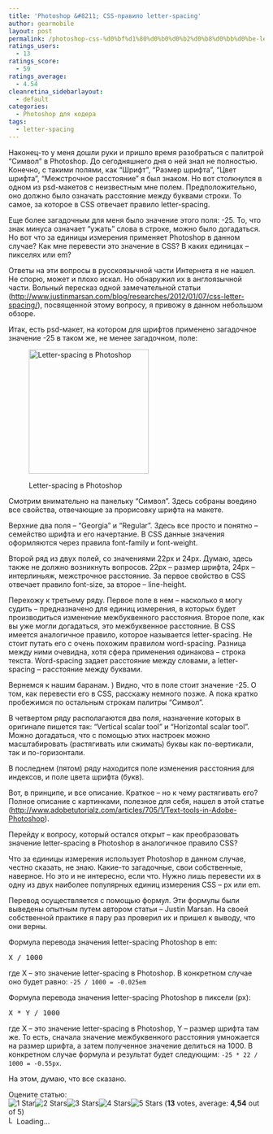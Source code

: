 ```yaml
---
title: 'Photoshop &#8211; CSS-правило letter-spacing'
author: gearmobile
layout: post
permalink: /photoshop-css-%d0%bf%d1%80%d0%b0%d0%b2%d0%b8%d0%bb%d0%be-letter-spacing/
ratings_users:
  - 13
ratings_score:
  - 59
ratings_average:
  - 4.54
cleanretina_sidebarlayout:
  - default
categories:
  - Photoshop для кодера
tags:
  - letter-spacing
---
```

Наконец-то у меня дошли руки и пришло время разобраться с палитрой &#8220;Символ&#8221; в Photoshop. До сегодняшнего дня о ней знал не полностью. Конечно, с такими полями, как &#8220;Шрифт&#8221;, &#8220;Размер шрифта&#8221;, &#8220;Цвет шрифта&#8221;, &#8220;Межстрочное расстояние&#8221; я был знаком. Но вот столкнулся в одном из psd-макетов с неизвестным мне полем. Предположительно, оно должно было означать расстояние между буквами строки. То самое, за которое в CSS отвечает правило letter-spacing.

Еще более загадочным для меня было значение этого поля: -25. То, что знак минуса означает &#8220;ужать&#8221; слова в строке, можно было догадаться. Но вот что за единицы измерения применяет Photoshop в данном случае? Как мне перевести это значение в CSS? В каких единицах &#8211; пикселях или em?

Ответы на эти вопросы в русскоязычной части Интернета я не нашел. Не спорю, может и плохо искал. Но обнаружил их в англоязычной части. Вольный пересказ одной замечательной статьи (http://www.justinmarsan.com/blog/researches/2012/01/07/css-letter-spacing/), посвященной этому вопросу, я привожу в данном небольшом обзоре.

Итак, есть psd-макет, на котором для шрифтов применено загадочное значение -25 в таком же, не менее загадочном, поле:<figure id="attachment_26" style="width: 236px;" class="wp-caption aligncenter">

[<img src="http://localhost:7788/third/wp-content/uploads/2013/11/letter-spacing_photoshop.png" alt="Letter-spacing в Photoshop" width="236" height="245" class="size-full wp-image-26" />][1]<figcaption class="wp-caption-text">Letter-spacing в Photoshop</figcaption></figure> 

Смотрим внимательно на панельку &#8220;Символ&#8221;. Здесь собраны воедино все свойства, отвечающие за прорисовку шрифта на макете.

Верхние два поля &#8211; &#8220;Georgia&#8221; и &#8220;Regular&#8221;. Здесь все просто и понятно &#8211; семейство шрифта и его начертание. В CSS данные значения оформляются через правила font-family и font-weight.

Второй ряд из двух полей, со значениями 22px и 24px. Думаю, здесь также не должно возникнуть вопросов. 22px &#8211; размер шрифта, 24px &#8211; интерлиньяж, межстрочное расстояние. За первое свойство в CSS отвечает правило font-size, за второе &#8211; line-height.

Перехожу к третьему ряду. Первое поле в нем &#8211; насколько я могу судить &#8211; предназначено для единиц измерения, в которых будет производиться изменение межбуквенного расстояния. Второе поле, как вы уже могли догадаться, это межбуквенное расстояние. В CSS имеется аналогичное правило, которое называется letter-spacing. Не стоит путать его с очень похожим правилом word-spacing. Разница между ними очевидна, хотя сфера применения одинакова &#8211; строка текста. Word-spacing задает расстояние между словами, а letter-spacing &#8211; расстояние между буквами.

Вернемся к нашим баранам. ) Видно, что в поле стоит значение -25. О том, как перевести его в CSS, расскажу немного позже. А пока кратко пробежимся по остальным строкам палитры &#8220;Символ&#8221;.

В четвертом ряду располагаются два поля, назначение которых в оригинале пишется так: &#8220;Vertical scalar tool&#8221; и &#8220;Horizontal scalar tool&#8221;. Можно догадаться, что с помощью этих настроек можно масштабировать (растягивать или сжимать) буквы как по-вертикали, так и по-горизонтали.

В последнем (пятом) ряду находится поле изменения расстояния для индексов, и поле цвета шрифта (букв).

Вот, в принципе, и все описание. Краткое &#8211; но к чему растягивать его? Полное описание с картинками, полезное для себя, нашел в этой статье (http://www.adobetutorialz.com/articles/705/1/Text-tools-in-Adobe-Photoshop).

Перейду к вопросу, который остался открыт &#8211; как преобразовать значение letter-spacing в Photoshop в аналогичное правило CSS?

Что за единицы измерения использует Photoshop в данном случае, честно сказать, не знаю. Какие-то загадочные, свои собственные, наверное. Но это и не интересно, если что. Нужно лишь перевести их в одну из двух наиболее популярных единиц измерения CSS &#8211; px или em.

Перевод осуществляется с помощью формул. Эти формулы были выведены опытным путем автором статьи &#8211; Justin Marsan. На своей собственной практике я пару раз проверил их и пришел к выводу, что они верны.

Формула перевода значения letter-spacing Photoshop в em:

<pre>X / 1000</pre>

где X &#8211; это значение letter-spacing в Photoshop. В конкретном случае оно будет равно: `-25 / 1000 = -0.025em`

Формула перевода значения letter-spacing Photoshop в пиксели (px):

<pre>X * Y / 1000</pre>

где X &#8211; это значение letter-spacing в Photoshop, Y &#8211; размер шрифта там же. То есть, сначала значение межбуквенного расстояния умножается на размер шрифта, а затем полученное значение делиться на 1000. В конкретном случае формула и результат будет следующим: `-25 * 22 / 1000 = -0.55px`.

На этом, думаю, что все сказано.

Оцените статью:  
<span id="post-ratings-23" class="post-ratings" data-nonce="804311a228"><img id="rating_23_1" src="http://localhost:7788/third/wp-content/plugins/wp-postratings/images/stars_crystal/rating_on.gif" alt="1 Star" title="1 Star" onmouseover="current_rating(23, 1, '1 Star');" onmouseout="ratings_off(4.5, 5, 0);" onclick="rate_post();" onkeypress="rate_post();" style="cursor: pointer; border: 0px;" /><img id="rating_23_2" src="http://localhost:7788/third/wp-content/plugins/wp-postratings/images/stars_crystal/rating_on.gif" alt="2 Stars" title="2 Stars" onmouseover="current_rating(23, 2, '2 Stars');" onmouseout="ratings_off(4.5, 5, 0);" onclick="rate_post();" onkeypress="rate_post();" style="cursor: pointer; border: 0px;" /><img id="rating_23_3" src="http://localhost:7788/third/wp-content/plugins/wp-postratings/images/stars_crystal/rating_on.gif" alt="3 Stars" title="3 Stars" onmouseover="current_rating(23, 3, '3 Stars');" onmouseout="ratings_off(4.5, 5, 0);" onclick="rate_post();" onkeypress="rate_post();" style="cursor: pointer; border: 0px;" /><img id="rating_23_4" src="http://localhost:7788/third/wp-content/plugins/wp-postratings/images/stars_crystal/rating_on.gif" alt="4 Stars" title="4 Stars" onmouseover="current_rating(23, 4, '4 Stars');" onmouseout="ratings_off(4.5, 5, 0);" onclick="rate_post();" onkeypress="rate_post();" style="cursor: pointer; border: 0px;" /><img id="rating_23_5" src="http://localhost:7788/third/wp-content/plugins/wp-postratings/images/stars_crystal/rating_half.gif" alt="5 Stars" title="5 Stars" onmouseover="current_rating(23, 5, '5 Stars');" onmouseout="ratings_off(4.5, 5, 0);" onclick="rate_post();" onkeypress="rate_post();" style="cursor: pointer; border: 0px;" /> (<strong>13</strong> votes, average: <strong>4,54</strong> out of 5)<br /><span class="post-ratings-text" id="ratings_23_text"></span></span><span id="post-ratings-23-loading" class="post-ratings-loading"> <img src="http://localhost:7788/third/wp-content/plugins/wp-postratings/images/loading.gif" width="16" height="16" alt="Loading..." title="Loading..." class="post-ratings-image" />Loading...</span>

 [1]: http://localhost:7788/third/wp-content/uploads/2013/11/letter-spacing_photoshop.png